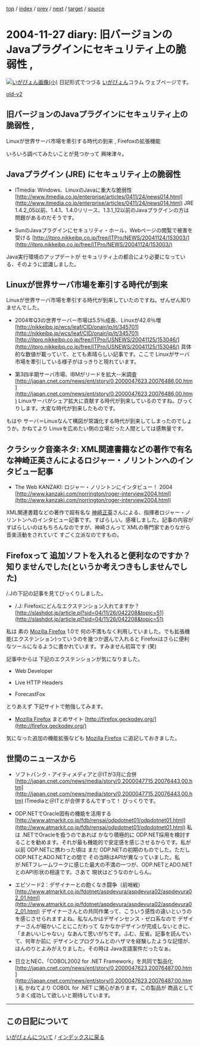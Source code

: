 [top](https://igapyon.github.io/diary/) 
 / [index](https://igapyon.github.io/diary/2004/index.html) 
 / [prev](https://igapyon.github.io/diary/2004/ig041123.html) 
 / [next](https://igapyon.github.io/diary/2004/ig041128.html) 
 / [target](https://igapyon.github.io/diary/2004/ig041127.html) 
 / [source](https://github.com/igapyon/diary/blob/gh-pages/2004/ig041127.html.src.md) 

2004-11-27 diary: 旧バージョンのJavaプラグインにセキュリティ上の脆弱性 ,
=====================================================================================================
[![いがぴょん画像(小)](https://igapyon.github.io/diary/images/iga200306s.jpg "いがぴょん")](https://igapyon.github.io/diary/memo/memoigapyon.html) 日記形式でつづる [いがぴょん](https://igapyon.github.io/diary/memo/memoigapyon.html)コラム ウェブページです。

[old-v2](ig041127-orig.html)

## 旧バージョンのJavaプラグインにセキュリティ上の脆弱性 ,
Linuxが世界サーバ市場を牽引する時代の到来 , Firefoxの拡張機能

いろいろ調べてみたいことが見つかって 興味津々。


## Javaプラグイン (JRE) にセキュリティ上の脆弱性

* ITmedia: Windows、LinuxのJavaに重大な脆弱性
  [http://www.itmedia.co.jp/enterprise/articles/0411/24/news014.html](http://www.itmedia.co.jp/enterprise/articles/0411/24/news014.html)
  JRE 1.4.2_05以前、1.4.1、1.4.0リリース、1.3.1_12以前のJavaプラグインの方は問題があるのだそうです。
  
* SunのJavaプラグインにセキュリティ・ホール，Webページの閲覧で被害を受ける
  [http://itpro.nikkeibp.co.jp/free/ITPro/NEWS/20041124/153003/](http://itpro.nikkeibp.co.jp/free/ITPro/NEWS/20041124/153003/)

Java実行環境のアップデートが セキュリティ上の都合により必要になっている、そのように認識しました。

## Linuxが世界サーバ市場を牽引する時代が到来 

Linuxが世界サーバ市場を牽引する時代が到来していたのですね。ぜんぜん知りませんでした。

* 2004年Q3の世界サーバー市場は5.5％成長、Linuxが42.6％増
    [http://nikkeibp.jp/wcs/leaf/CID/onair/jp/it/345701](http://nikkeibp.jp/wcs/leaf/CID/onair/jp/it/345701)
    [http://itpro.nikkeibp.co.jp/free/ITPro/USNEWS/20041125/153046/](http://itpro.nikkeibp.co.jp/free/ITPro/USNEWS/20041125/153046/)
    具体的な数値が載っていて、とても素晴らしい記事です。ここで Linuxがサーバ市場を牽引している様子がはっきりと現れています。
    
* 第3四半期サーバ市場、IBMがリードを拡大--米調査
  [http://japan.cnet.com/news/ent/story/0,2000047623,20076486,00.htm](http://japan.cnet.com/news/ent/story/0,2000047623,20076486,00.htm)
  Linuxサーバがシェア拡大に貢献する時代が到来しているのですね。びっくりします。大変な時代が到来したものです。
  

もはや サーバ＝Linuxなんて構図が常識化する時代が到来してしまったのでしょうか。かねてより Linuxを広めたい側の立場だった人間としては感無量です。

## クラシック音楽ネタ: XML関連書籍などの著作で有名な神崎正英さんによるロジャー・ノリントンへのインタビュー記事

* The Web KANZAKI: ロジャー・ノリントンにインタビュー！ 2004
  [http://www.kanzaki.com/norrington/roger-interview2004.html](http://www.kanzaki.com/norrington/roger-interview2004.html)

XML関連書籍などの著作で超有名な [神崎正英](http://www.kanzaki.com/)さんによる、指揮者ロジャー・ノリントンへのインタビュー記事です。すばらしい。感嘆しました。記事の内容がすばらしいのはもちろんなのですが、神崎さんって
XMLの専門家でありながら 音楽活動をされていて すごく立派なのですもの。

## Firefoxって 追加ソフトを入れると便利なのですか？ 知りませんでした(というか考えつきもしませんでした)

/.Jの下記の記事を見てびっくりしました。

* /.J: Firefoxにどんなエクステンション入れてますか？
  [http://slashdot.jp/article.pl?sid=04/11/26/042208&topic=51](http://slashdot.jp/article.pl?sid=04/11/26/042208&topic=51)

私は 素の [Mozilla Firefox](http://www.igapyon.jp/igapyon/diary/keyword/firefox.html) 1.0で 何の不満もなく利用していました。でも拡張機能(エクステンション)っていうのを幾つか選んで入れると Firefoxはさらに便利なツールになるように書かれています。すみません初耳です (笑)

記事中からは 下記のエクステンションが気になりました。

* Web Developer
  
* Live HTTP Headers
  
* ForecastFox

とりあえず 下記サイトで勉強してみます。

* [Mozilla Firefox](http://www.igapyon.jp/igapyon/diary/keyword/firefox.html) まとめサイト
  [http://firefox.geckodev.org/](http://firefox.geckodev.org/)

気になった追加の機能拡張なども [Mozilla Firefox](http://www.igapyon.jp/igapyon/diary/keyword/firefox.html) に追記しておきました。

## 世間のニュースから

* ソフトバンク・アイティメディアと＠ITが3月に合併
  [http://japan.cnet.com/news/media/story/0,2000047715,20076443,00.htm](http://japan.cnet.com/news/media/story/0,2000047715,20076443,00.htm)
  ITmediaと＠ITとが合併するんですって！ びっくりです。
  
* ODP.NETでOracle固有の機能を活用する
  [http://www.atmarkit.co.jp/fdb/rensai/odpdotnet01/odpdotnet01.html](http://www.atmarkit.co.jp/fdb/rensai/odpdotnet01/odpdotnet01.html)
  私は .NETでOracleを扱うのであれば かなり積極的に ODP.NET採用を検討することを勧めます。それが最も機能的で安定感を感じさせるからです。私が以前 ODP.NETに携わった頃は まだ ODP.NETの初期のものでした。ただし ODP.NETとADO.NETとの間で その当時はAPIが異なっていました。私が.NETフレームワークに感じた最大の不満の一つが、ODP.NETとADO.NETとのAPI形状の相違です。さあて 現状はどうなのかしらん。
  
* エピソード2：デザイナーとの飽くなき闘争（前哨戦）
  [http://www.atmarkit.co.jp/fdotnet/aspdevura/aspdevura02/aspdevura02_01.html](http://www.atmarkit.co.jp/fdotnet/aspdevura/aspdevura02/aspdevura02_01.html)
  デザイナーさんとの共同作業って、こういう感性の違いというのを感じさせられますよね。私なんかはデザインセンス・ゼロ系なので
  デザイナーさんが細かいことにこだわって なかなかデザインが完成しないときに、「まあいいじゃない」なあんて思いがちです。ふむ、反省。記事を読んでいて、何年か前に
  デザインとプログラムとのハザマを経験したような記憶が、ほんのりとよみがえりました。その時は
  Java言語案件だったなぁ。
  
* 日立とNEC、「COBOL2002 for .NET Framework」を共同で製品化
  [http://japan.cnet.com/news/ent/story/0,2000047623,20076487,00.htm](http://japan.cnet.com/news/ent/story/0,2000047623,20076487,00.htm)
  私 かねてより COBOL for .NET に関心があります。この製品が 商品として うまく成功して欲しいと期待しています。

----------------------------------------------------------------------------------------------------

## この日記について
[いがぴょんについて](https://igapyon.github.io/diary/memo/memoigapyon.html) / [インデックスに戻る](https://igapyon.github.io/diary/idxall.html)
